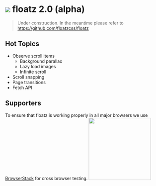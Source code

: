 ![](https://github.com/floatzcss/floatz/blob/master/wiki/logo.png) floatz 2.0 (alpha)
======
> Under construction. In the meantime please refer to https://github.com/floatzcss/floatz

## Hot Topics
* Observe scroll items
  * Background parallax
  * Lazy load images
  * Infinite scroll
* Scroll snapping
* Page transitions
* Fetch API

## Supporters
To ensure that floatz is working properly in all major browsers we use [BrowserStack](https://www.browserstack.com/) for cross browser testing.
<img src="https://user-images.githubusercontent.com/7689394/34140703-c60a6020-e47c-11e7-9f54-1ef83d9c4a8a.png" width="200">
